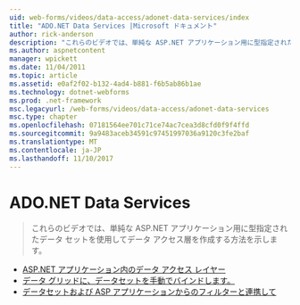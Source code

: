 ```yaml
---
uid: web-forms/videos/data-access/adonet-data-services/index
title: "ADO.NET Data Services |Microsoft ドキュメント"
author: rick-anderson
description: "これらのビデオでは、単純な ASP.NET アプリケーション用に型指定されたデータ セットを使用してデータ アクセス層を作成する方法を示します。"
ms.author: aspnetcontent
manager: wpickett
ms.date: 11/04/2011
ms.topic: article
ms.assetid: e0af2f02-b132-4ad4-b881-f6b5ab86b1ae
ms.technology: dotnet-webforms
ms.prod: .net-framework
msc.legacyurl: /web-forms/videos/data-access/adonet-data-services
msc.type: chapter
ms.openlocfilehash: 07181564ee701c71ce74ac7cea3d8cfd0f9f4ffd
ms.sourcegitcommit: 9a9483aceb34591c97451997036a9120c3fe2baf
ms.translationtype: MT
ms.contentlocale: ja-JP
ms.lasthandoff: 11/10/2017
---
```

<a name="adonet-data-services"></a>ADO.NET Data Services
====================
> これらのビデオでは、単純な ASP.NET アプリケーション用に型指定されたデータ セットを使用してデータ アクセス層を作成する方法を示します。


- [ASP.NET アプリケーション内のデータ アクセス レイヤー](data-access-layers-in-aspnet-applications.md)
- [データ グリッドに、データセットを手動でバインドします。](how-to-manually-bind-a-dataset-to-a-datagrid.md)
- [データセットおよび ASP アプリケーションからのフィルターと連携して](how-to-work-with-datasets-and-filters-from-an-asp-application.md)
